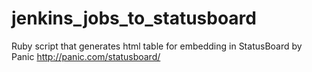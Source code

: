 jenkins_jobs_to_statusboard
===========================

Ruby script that generates html table for embedding in StatusBoard by Panic http://panic.com/statusboard/